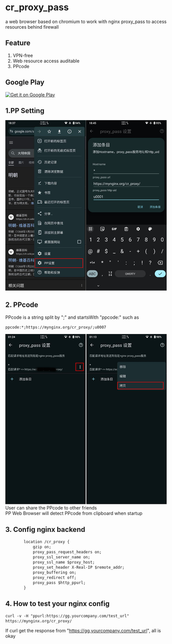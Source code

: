 # cr_proxy_pass
a web browser based on chromium to work with nginx proxy_pass to access resources behind firewall

## Feature
1. VPN-free
2. Web resource access auditable
3. PPcode

## Google Play
[![Get it on Google Play][2]][1]

  [1]: https://play.google.com/store/apps/details?id=com.github.wuruxu.cr_proxy_pass
  [2]: https://developer.android.com/images/brand/en_generic_rgb_wo_60.png

## 1.PP Setting
![PP Setting](/pp_settings.png)

## 2. PPcode
PPcode is a string split by ";" and startsWith "ppcode:" such as
```
ppcode:*;https://mynginx.org/cr_proxy/;u0007
```
![PPcode copy](/ppcode_copy.png)
User can share the PPcode to other friends    
PP Web Browser will detect PPcode from clipboard when startup

## 3. Config nginx backend
```
        location /cr_proxy {
            gzip on;
            proxy_pass_request_headers on;
            proxy_ssl_server_name on;
            proxy_ssl_name $proxy_host;
            proxy_set_header X-Real-IP $remote_addr;
            proxy_buffering on;
            proxy_redirect off;
            proxy_pass $http_ppurl;
        }
```
## 4. How to test your nginx config
```
curl -v -H "ppurl:https://gg.yourcompany.com/test_url" https://mynginx.org/cr_proxy/
```
If curl get the response from  "https://gg.yourcompany.com/test_url",  all is okay
